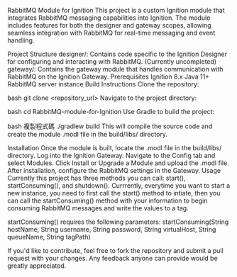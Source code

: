 RabbitMQ Module for Ignition
This project is a custom Ignition module that integrates RabbitMQ messaging capabilities into Ignition. The module includes features for both the designer and gateway scopes, allowing seamless integration with RabbitMQ for real-time messaging and event handling.

Project Structure
designer/: Contains code specific to the Ignition Designer for configuring and interacting with RabbitMQ. (Currently uncompleted)
gateway/: Contains the gateway module that handles communication with RabbitMQ on the Ignition Gateway.
Prerequisites
Ignition 8.x
Java 11+
RabbitMQ server instance
Build Instructions
Clone the repository:

bash
git clone <repository_url>
Navigate to the project directory:

bash
cd RabbitMQ-module-for-Ignition
Use Gradle to build the project:

bash
複製程式碼
./gradlew build
This will compile the source code and create the module .modl file in the build/libs/ directory.

Installation
Once the module is built, locate the .modl file in the build/libs/ directory.
Log into the Ignition Gateway.
Navigate to the Config tab and select Modules.
Click Install or Upgrade a Module and upload the .modl file.
After installation, configure the RabbitMQ settings in the Gateway.
Usage
Currently this project has three methods you can call: start(), startConsuming(), and shutdown(). Currrently, everytime you want to start a new instance, you need to first call the start() method to intiate, then you can call the startConsuming() method with your information to begin consuming RabbitMQ messages and write the values to a tag. 

startConsuming() requires the following parameters: 
startConsuming(String hostName, String username, String password, String virtualHost, String queueName, String tagPath)

If you'd like to contribute, feel free to fork the repository and submit a pull request with your changes. Any feedback anyone can provide would be greatly appreciated.
